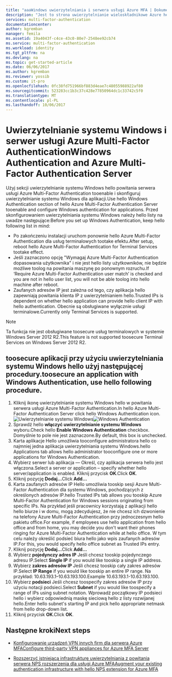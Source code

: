 ```yaml
---
title: "aaaWindows uwierzytelniania i serwera usługi Azure MFA | Dokumentacja firmy Microsoft"
description: "Jest to strona uwierzytelnianie wieloskładnikowe Azure hello przydatnej Wdrażanie uwierzytelniania systemu Windows i serwera usługi Azure Multi-Factor Authentication."
services: multi-factor-authentication
documentationcenter: 
author: kgremban
manager: femila
ms.assetid: 19a4043f-c4ce-43c0-80e7-2548ee92cb74
ms.service: multi-factor-authentication
ms.workload: identity
ms.tgt_pltfrm: na
ms.devlang: na
ms.topic: get-started-article
ms.date: 06/06/2017
ms.author: kgremban
ms.reviewer: yossib
ms.custom: it-pro
ms.openlocfilehash: 0fc38fd751966bf883d4eae7c48055988922af80
ms.sourcegitcommit: 523283cc1b3c37c428e77850964dc1c33742c5f0
ms.translationtype: MT
ms.contentlocale: pl-PL
ms.lasthandoff: 10/06/2017
---
```

# <a name="windows-authentication-and-azure-multi-factor-authentication-server"></a><span data-ttu-id="18f36-103">Uwierzytelnianie systemu Windows i serwer usługi Azure Multi-Factor Authentication</span><span class="sxs-lookup"><span data-stu-id="18f36-103">Windows Authentication and Azure Multi-Factor Authentication Server</span></span>
<span data-ttu-id="18f36-104">Użyj sekcji uwierzytelnianie systemu Windows hello powitania serwera usługi Azure Multi-Factor Authentication tooenable i skonfiguruj uwierzytelnianie systemu Windows dla aplikacji.</span><span class="sxs-lookup"><span data-stu-id="18f36-104">Use hello Windows Authentication section of hello Azure Multi-Factor Authentication Server tooenable and configure Windows authentication for applications.</span></span> <span data-ttu-id="18f36-105">Przed skonfigurowaniem uwierzytelniania systemu Windows należy hello listy na uwadze następujące:</span><span class="sxs-lookup"><span data-stu-id="18f36-105">Before you set up Windows Authentication, keep hello following list in mind:</span></span>

* <span data-ttu-id="18f36-106">Po zakończeniu instalacji uruchom ponownie hello Azure Multi-Factor Authentication dla usług terminalowych tootake efektu.</span><span class="sxs-lookup"><span data-stu-id="18f36-106">After setup, reboot hello Azure Multi-Factor Authentication for Terminal Services tootake effect.</span></span>
* <span data-ttu-id="18f36-107">Jeśli zaznaczono opcję "Wymagaj Azure Multi-Factor Authentication dopasowania użytkownika" i nie jest hello listy użytkowników, nie będzie możliwe toolog na powitania maszynę po ponownym rozruchu.</span><span class="sxs-lookup"><span data-stu-id="18f36-107">If ‘Require Azure Multi-Factor Authentication user match’ is checked and you are not in hello user list, you will not be able toolog into hello machine after reboot.</span></span>
* <span data-ttu-id="18f36-108">Zaufanych adresów IP jest zależna od tego, czy aplikacja hello zapewniają powitania klienta IP z uwierzytelnianiem hello.</span><span class="sxs-lookup"><span data-stu-id="18f36-108">Trusted IPs is dependent on whether hello application can provide hello client IP with hello authentication.</span></span> <span data-ttu-id="18f36-109">Obecnie są obsługiwane wyłącznie usługi terminalowe.</span><span class="sxs-lookup"><span data-stu-id="18f36-109">Currently only Terminal Services is supported.</span></span>  

> [!NOTE]
> <span data-ttu-id="18f36-110">Ta funkcja nie jest obsługiwane toosecure usług terminalowych w systemie Windows Server 2012 R2.</span><span class="sxs-lookup"><span data-stu-id="18f36-110">This feature is not supported toosecure Terminal Services on Windows Server 2012 R2.</span></span>

## <a name="toosecure-an-application-with-windows-authentication-use-hello-following-procedure"></a><span data-ttu-id="18f36-111">toosecure aplikacji przy użyciu uwierzytelniania systemu Windows hello użyj następującej procedury.</span><span class="sxs-lookup"><span data-stu-id="18f36-111">toosecure an application with Windows Authentication, use hello following procedure.</span></span>
1. <span data-ttu-id="18f36-112">Kliknij ikonę uwierzytelnianie systemu Windows hello w powitania serwera usługi Azure Multi-Factor Authentication.</span><span class="sxs-lookup"><span data-stu-id="18f36-112">In hello Azure Multi-Factor Authentication Server click hello Windows Authentication icon.</span></span>
   <span data-ttu-id="18f36-113">![Uwierzytelnianie systemu Windows](./media/multi-factor-authentication-get-started-server-windows/windowsauth.png)</span><span class="sxs-lookup"><span data-stu-id="18f36-113">![Windows Authentication](./media/multi-factor-authentication-get-started-server-windows/windowsauth.png)</span></span>
2. <span data-ttu-id="18f36-114">Sprawdź hello **włączyć uwierzytelnianie systemu Windows** wyboru.</span><span class="sxs-lookup"><span data-stu-id="18f36-114">Check hello **Enable Windows Authentication** checkbox.</span></span> <span data-ttu-id="18f36-115">Domyślnie to pole nie jest zaznaczone.</span><span class="sxs-lookup"><span data-stu-id="18f36-115">By default, this box is unchecked.</span></span>
3. <span data-ttu-id="18f36-116">Karta aplikacje Hello umożliwia tooconfigure administratora hello co najmniej jedna aplikacja uwierzytelniania systemu Windows.</span><span class="sxs-lookup"><span data-stu-id="18f36-116">hello Applications tab allows hello administrator tooconfigure one or more applications for Windows Authentication.</span></span>
4. <span data-ttu-id="18f36-117">Wybierz serwer lub aplikacja — Określ, czy aplikacja serwera hello jest włączona.</span><span class="sxs-lookup"><span data-stu-id="18f36-117">Select a server or application – specify whether hello server/application is enabled.</span></span> <span data-ttu-id="18f36-118">Kliknij przycisk **OK**.</span><span class="sxs-lookup"><span data-stu-id="18f36-118">Click **OK**.</span></span>
5. <span data-ttu-id="18f36-119">Kliknij pozycję **Dodaj...**</span><span class="sxs-lookup"><span data-stu-id="18f36-119">Click **Add…**</span></span>
6. <span data-ttu-id="18f36-120">Karta zaufanych adresów IP Hello umożliwia tooskip sesji Azure Multi-Factor Authentication dla systemu Windows, pochodzących z określonych adresów IP.</span><span class="sxs-lookup"><span data-stu-id="18f36-120">hello Trusted IPs tab allows you tooskip Azure Multi-Factor Authentication for Windows sessions originating from specific IPs.</span></span> <span data-ttu-id="18f36-121">Na przykład jeśli pracownicy korzystają z aplikacji hello hello biurze i w domu, mogą zdecydujesz, że nie chcesz ich dzwonienie na telefony Azure Multi-Factor Authentication przy jednoczesnym hello pakietu office.</span><span class="sxs-lookup"><span data-stu-id="18f36-121">For example, if employees use hello application from hello office and from home, you may decide you don't want their phones ringing for Azure Multi-Factor Authentication while at hello office.</span></span> <span data-ttu-id="18f36-122">W tym celu należy określić podsieć biura hello jako wpis zaufanych adresów IP.</span><span class="sxs-lookup"><span data-stu-id="18f36-122">For this, you would specify hello office subnet as Trusted IPs entry.</span></span>
7. <span data-ttu-id="18f36-123">Kliknij pozycję **Dodaj...**</span><span class="sxs-lookup"><span data-stu-id="18f36-123">Click **Add…**</span></span>
8. <span data-ttu-id="18f36-124">Wybierz **pojedynczy adres IP** Jeśli chcesz tooskip pojedynczego adresu IP.</span><span class="sxs-lookup"><span data-stu-id="18f36-124">Select **Single IP** if you would like tooskip a single IP address.</span></span>
9. <span data-ttu-id="18f36-125">Wybierz **zakres adresów IP** Jeśli chcesz tooskip cały zakres adresów IP.</span><span class="sxs-lookup"><span data-stu-id="18f36-125">Select **IP Range** if you would like tooskip an entire IP range.</span></span> <span data-ttu-id="18f36-126">Na przykład: 10.63.193.1–10.63.193.100.</span><span class="sxs-lookup"><span data-stu-id="18f36-126">Example 10.63.193.1-10.63.193.100.</span></span>
10. <span data-ttu-id="18f36-127">Wybierz **podsieci** Jeśli chcesz toospecify zakres adresów IP przy użyciu notacji podsieci.</span><span class="sxs-lookup"><span data-stu-id="18f36-127">Select **Subnet** if you would like toospecify a range of IPs using subnet notation.</span></span> <span data-ttu-id="18f36-128">Wprowadź początkowy IP podsieci hello i wybierz odpowiednią maskę sieciową hello z listy rozwijanej hello.</span><span class="sxs-lookup"><span data-stu-id="18f36-128">Enter hello subnet's starting IP and pick hello appropriate netmask from hello drop-down list.</span></span>
11. <span data-ttu-id="18f36-129">Kliknij przycisk **OK**.</span><span class="sxs-lookup"><span data-stu-id="18f36-129">Click **OK**.</span></span>

## <a name="next-steps"></a><span data-ttu-id="18f36-130">Następne kroki</span><span class="sxs-lookup"><span data-stu-id="18f36-130">Next steps</span></span>

- [<span data-ttu-id="18f36-131">Konfigurowanie urządzeń VPN innych firm dla serwera Azure MFA</span><span class="sxs-lookup"><span data-stu-id="18f36-131">Configure third-party VPN appliances for Azure MFA Server</span></span>](multi-factor-authentication-advanced-vpn-configurations.md)

- [<span data-ttu-id="18f36-132">Rozszerzyć istniejącą infrastrukturę uwierzytelniania z powitania serwera NPS rozszerzenia dla usługi Azure MFA</span><span class="sxs-lookup"><span data-stu-id="18f36-132">Augment your existing authentication infrastructure with hello NPS extension for Azure MFA</span></span>](multi-factor-authentication-nps-extension.md)
